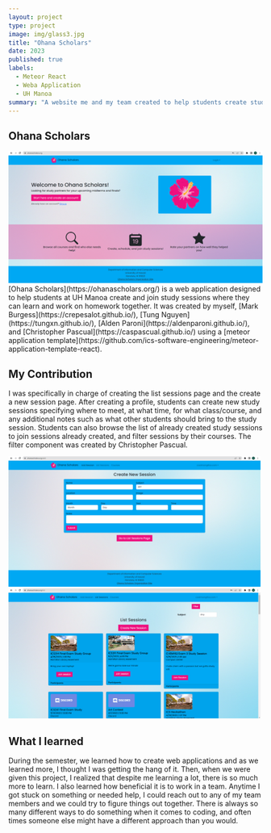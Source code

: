 ```yaml
---
layout: project
type: project
image: img/glass3.jpg
title: "Ohana Scholars"
date: 2023
published: true
labels:
  - Meteor React
  - Weba Application 
  - UH Manoa
summary: "A website me and my team created to help students create study seesions with one another."
---
```


## Ohana Scholars
<img width="1000px" class="rounded text-center pe-4" src="../img/ohanascholars/landing.png">
[Ohana Scholars](https://ohanascholars.org/) is a web application designed to help students at UH Manoa create and join study sessions where they can learn and work on homework together. It was created by myself, [Mark Burgess](https://crepesalot.github.io/), [Tung Nguyen](https://tungxn.github.io/), [Alden Paroni](https://aldenparoni.github.io/), and [Christopher Pascual](https://caspascual.github.io/) using a [meteor application template](https://github.com/ics-software-engineering/meteor-application-template-react). 

## My Contribution

I was specifically in charge of creating the list sessions page and the create a new session page. After creating a profile, students can create new study sessions specifying where to meet, at what time, for what class/course, and any additional notes such as what other students should bring to the study session. Students can also browse the list of already created study sessions to join sessions already created, and filter sessions by their courses. The filter component was created by Christopher Pascual. 

<div class="text-center p-4">
  <img width="500px" src="../img/ohanascholars/addsession.png" class="img-thumbnail" >
  <img width="500px" src="../img/ohanascholars/listsessions.png" class="img-thumbnail" >
</div>

## What I learned

During the semester, we learned how to create web applications and as we learned more, I thought I was getting the hang of it. Then, when we were given this project, I realized that despite me learning a lot, there is so much more to learn. I also learned how beneficial it is to work in a team. Anytime I got stuck on something or needed help, I could reach out to any of my team members and we could try to figure things out together. There is always so many different ways to do something when it comes to coding, and often times someone else might have a different approach than you would. 

